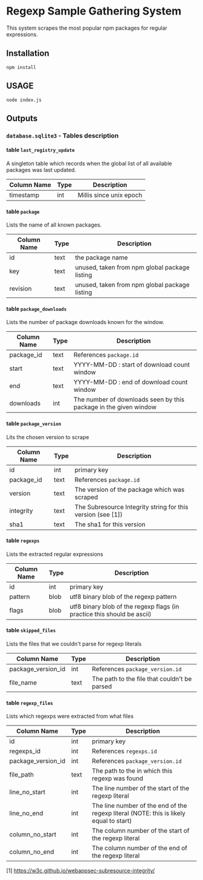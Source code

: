# Regexp Sample Gathering System

This system scrapes the most popular npm packages for regular
expressions.


## Installation

`npm install`

## USAGE

`node index.js`


## Outputs

### `database.sqlite3` - Tables description

#### table `last_registry_update`

A singleton table which records when the global list of all available
packages was last updated.

| Column Name | Type | Description             |
|-------------|------|-------------------------|
| timestamp   | int  | Millis since unix epoch |

#### table `package`

Lists the name of all known packages.

| Column Name | Type | Description                                   |
|-------------|------|-----------------------------------------------|
| id          | text | the package name                              |
| key         | text | unused, taken from npm global package listing |
| revision    | text | unused, taken from npm global package listing |

#### table `package_downloads`

Lists the number of package downloads known for the window.

| Column Name | Type | Description                                                      |
|-------------|------|------------------------------------------------------------------|
| package_id  | text | References `package.id`                                          |
| start       | text | YYYY-MM-DD : start of download count window                      |
| end         | text | YYYY-MM-DD : end of download count window                        |
| downloads   | int  | The number of downloads seen by this package in the given window |

#### table `package_version`

Lits the chosen version to scrape

| Column Name | Type | Description                                                 |
|-------------|------|-------------------------------------------------------------|
| id          | int  | primary key                                                 |
| package_id  | text | References `package.id`                                     |
| version     | text | The version of the package which was scraped                |
| integrity   | text | The Subresource Integrity string for this version (see [1]) |
| sha1        | text | The sha1 for this version                                   |

#### table `regexps`

Lists the extracted regular expressions

| Column Name | Type | Description                                                             |
|-------------|------|-------------------------------------------------------------------------|
| id          | int  | primary key                                                             |
| pattern     | blob | utf8 binary blob of the regexp pattern                                  |
| flags       | blob | utf8 binary blob of the regexp flags (in practice this should be ascii) |


#### table `skipped_files`

Lists the files that we couldn't parse for regexp literals

| Column Name        | Type | Description                                  |
|--------------------|------|----------------------------------------------|
| package_version_id | int  | References `package_version.id`              |
| file_name          | text | The path to the file that couldn't be parsed |



#### table `regexp_files`

Lists which regexps were extracted from what files

| Column Name | Type | Description  |
|-------------|------|-------------|
| id          | int  | primary key |
| regexps_id  | int  | References `regexps.id`|
| package_version_id | int | References `package_version.id` |
| file_path | text | The path to the in which this regexp was found |
| line_no_start | int | The line number of the start of the regexp literal |
| line_no_end | int | The line number of the end of the regexp literal (NOTE: this is likely equal to start) |
| column_no_start | int | The column number of the start of the regexp literal |
| column_no_end | int | The column number of the end of the regexp literal |


[1] https://w3c.github.io/webappsec-subresource-integrity/